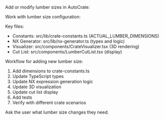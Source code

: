 Add or modify lumber sizes in AutoCrate:

Work with lumber size configuration:

Key files:

- Constants: src/lib/crate-constants.ts (ACTUAL_LUMBER_DIMENSIONS)
- NX Generator: src/lib/nx-generator.ts (types and logic)
- Visualizer: src/components/CrateVisualizer.tsx (3D rendering)
- Cut List: src/components/LumberCutList.tsx (display)

Workflow for adding new lumber size:

1. Add dimensions to crate-constants.ts
2. Update TypeScript types
3. Update NX expression generation logic
4. Update 3D visualization
5. Update cut list display
6. Add tests
7. Verify with different crate scenarios

Ask the user what lumber size changes they need.
